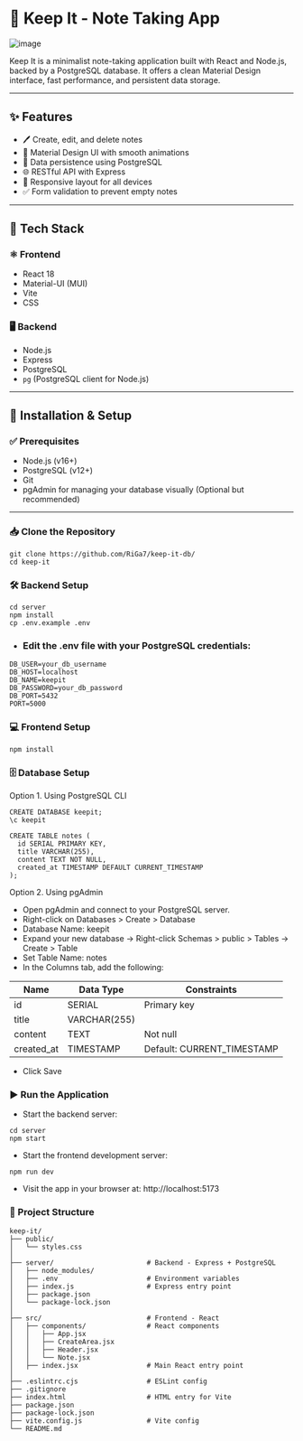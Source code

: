 # 📝 Keep It - Note Taking App

![image](https://github.com/user-attachments/assets/40a8b97a-92fa-4139-a415-8d27ed13c291)

Keep It is a minimalist note-taking application built with React and Node.js, backed by a PostgreSQL database. It offers a clean Material Design interface, fast performance, and persistent data storage.

---

## ✨ Features

- 🖊️ Create, edit, and delete notes
- 🎨 Material Design UI with smooth animations
- 💾 Data persistence using PostgreSQL
- 🌐 RESTful API with Express
- 📱 Responsive layout for all devices
- ✅ Form validation to prevent empty notes

---

## 🔧 Tech Stack

### ⚛️ Frontend
- React 18
- Material-UI (MUI)
- Vite
- CSS

### 🖥️ Backend
- Node.js
- Express
- PostgreSQL
- `pg` (PostgreSQL client for Node.js)

---

## 🚀 Installation & Setup

### ✅ Prerequisites
- Node.js (v16+)
- PostgreSQL (v12+)
- Git
- pgAdmin for managing your database visually (Optional but recommended) 
---

### 📥 Clone the Repository
```
git clone https://github.com/RiGa7/keep-it-db/
cd keep-it
```
### 🛠️ Backend Setup
```
cd server 
npm install
cp .env.example .env
```
- ### Edit the .env file with your PostgreSQL credentials:
```
DB_USER=your_db_username
DB_HOST=localhost
DB_NAME=keepit
DB_PASSWORD=your_db_password
DB_PORT=5432
PORT=5000
```

### 💻 Frontend Setup
```
npm install
```
### 🗄️ Database Setup

Option 1. Using PostgreSQL CLI
```
CREATE DATABASE keepit;
\c keepit

CREATE TABLE notes (
  id SERIAL PRIMARY KEY,
  title VARCHAR(255),
  content TEXT NOT NULL,
  created_at TIMESTAMP DEFAULT CURRENT_TIMESTAMP
);
```

Option 2. Using pgAdmin
- Open pgAdmin and connect to your PostgreSQL server.
- Right-click on Databases > Create > Database
- Database Name: keepit
- Expand your new database → Right-click Schemas > public > Tables → Create > Table
- Set Table Name: notes
- In the Columns tab, add the following:
  
| Name	| Data Type	| Constraints |
| ------ | ----------- | ------------|
| id	| SERIAL |	Primary key |
| title |	VARCHAR(255)	|
| content |	TEXT |	Not null |
| created_at |	TIMESTAMP |	Default: CURRENT_TIMESTAMP |

- Click Save

### ▶️ Run the Application
- Start the backend server:
```
cd server
npm start
```
- Start the frontend development server:
```
npm run dev
```

- Visit the app in your browser at: http://localhost:5173

### 🧱 Project Structure
```
keep-it/
├── public/
│   └── styles.css
│
├── server/                       # Backend - Express + PostgreSQL
│   ├── node_modules/
│   ├── .env                      # Environment variables
│   ├── index.js                  # Express entry point
│   ├── package.json
│   └── package-lock.json
│
├── src/                          # Frontend - React
│   ├── components/               # React components
│   │   ├── App.jsx
│   │   ├── CreateArea.jsx
│   │   ├── Header.jsx
│   │   └── Note.jsx
│   ├── index.jsx                 # Main React entry point
│
├── .eslintrc.cjs                 # ESLint config
├── .gitignore
├── index.html                    # HTML entry for Vite
├── package.json
├── package-lock.json
├── vite.config.js                # Vite config
└── README.md

```

